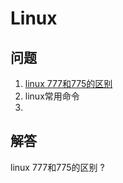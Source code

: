 # Linux
## 问题
1. [linux 777和775的区别](#1)
2. linux常用命令
3.

## 解答

<span id ="1">linux 777和775的区别 ?</span>
